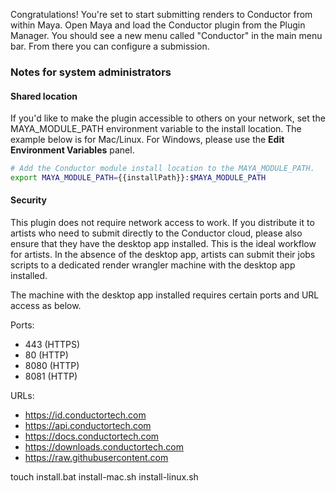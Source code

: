 Congratulations! You're set to start submitting renders to Conductor from within Maya. Open Maya and load the Conductor plugin from the Plugin Manager. You should see a new menu called "Conductor" in the main menu bar. From there you can configure a submission.

### Notes for system administrators

#### Shared location
If you'd like to make the plugin accessible to others on your network, set the MAYA_MODULE_PATH environment variable to the install location. The example below is for Mac/Linux. For Windows, please use the **Edit Environment Variables** panel.

```bash
# Add the Conductor module install location to the MAYA_MODULE_PATH.
export MAYA_MODULE_PATH={{installPath}}:$MAYA_MODULE_PATH
```
#### Security
This plugin does not require network access to work. If you distribute it to artists who need to submit directly to the Conductor cloud, please also ensure that they have the desktop app installed. This is the ideal workflow for artists. In the absence of the desktop app, artists can submit their jobs scripts to a dedicated render wrangler machine with the desktop app installed.

The machine with the desktop app installed requires certain ports and URL access as below.

Ports:
- 443 (HTTPS)
- 80 (HTTP)
- 8080 (HTTP)
- 8081 (HTTP)

URLs:
- https://id.conductortech.com
- https://api.conductortech.com
- https://docs.conductortech.com
- https://downloads.conductortech.com
- https://raw.githubusercontent.com


touch install.bat install-mac.sh install-linux.sh